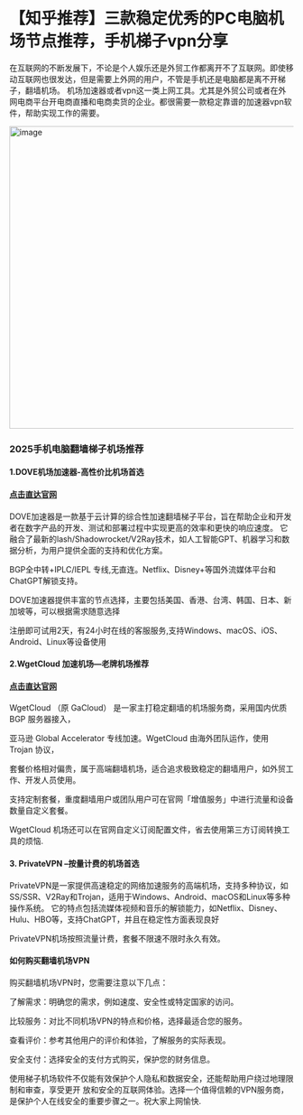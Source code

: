 # 【知乎推荐】三款稳定优秀的PC电脑机场节点推荐，手机梯子vpn分享

在互联网的不断发展下，不论是个人娱乐还是外贸工作都离开不了互联网。即使移动互联网也很发达，但是需要上外网的用户，不管是手机还是电脑都是离不开梯子，翻墙机场。 机场加速器或者vpn这一类上网工具。尤其是外贸公司或者在外网电商平台开电商直播和电商卖货的企业。都很需要一款稳定靠谱的加速器vpn软件，帮助实现工作的需要。

<img width="1024" height="536" alt="image" src="https://github.com/user-attachments/assets/50f83cb1-535f-47dd-9558-8372bc364e77" />

### 2025手机电脑翻墙梯子机场推荐

#### 1.DOVE机场加速器-高性价比机场首选
#### [点击直达官网](https://dove8.cc/a.php?alavBTtF8UB)

DOVE加速器是一款基于云计算的综合性加速翻墙梯子平台，旨在帮助企业和开发者在数字产品的开发、测试和部署过程中实现更高的效率和更快的响应速度。 它融合了最新的lash/Shadowrocket/V2Ray技术，如人工智能GPT、机器学习和数据分析，为用户提供全面的支持和优化方案。

BGP全中转+IPLC/IEPL 专线,无直连。Netflix、Disney+等国外流媒体平台和ChatGPT解锁支持。

DOVE加速器提供丰富的节点选择，主要包括美国、香港、台湾、韩国、日本、新加坡等，可以根据需求随意选择

注册即可试用2天，有24小时在线的客服服务,支持Windows、macOS、iOS、Android、Linux等设备使用

#### 2.WgetCloud 加速机场—老牌机场推荐
#### [点击直达官网](https://dove8.cc/a.php?alavBTtF8UB)

WgetCloud （原 GaCloud） 是一家主打稳定翻墙的机场服务商，采用国内优质 BGP 服务器接入，

亚马逊 Global Accelerator 专线加速。WgetCloud 由海外团队运作，使用 Trojan 协议，

套餐价格相对偏贵，属于高端翻墙机场，适合追求极致稳定的翻墙用户，如外贸工作、开发人员使用。

支持定制套餐，重度翻墙用户或团队用户可在官网「增值服务」中进行流量和设备数量自定义套餐。

WgetCloud 机场还可以在官网自定义订阅配置文件，省去使用第三方订阅转换工具的烦恼.

#### 3. PrivateVPN –按量计费的机场首选

 PrivateVPN是一家提供高速稳定的网络加速服务的高端机场，支持多种协议，如SS/SSR、V2Ray和Trojan，适用于Windows、Android、macOS和Linux等多种操作系统。 
 它的特点包括流媒体视频和音乐的解锁能力，如Netflix、Disney、Hulu、HBO等，支持ChatGPT，并且在稳定性方面表现良好

 PrivateVPN机场按照流量计费，套餐不限速不限时永久有效。

#### 如何购买翻墙机场VPN

购买翻墙机场VPN时，您需要注意以下几点：

了解需求：明确您的需求，例如速度、安全性或特定国家的访问。

比较服务：对比不同机场VPN的特点和价格，选择最适合您的服务。

查看评价：参考其他用户的评价和体验，了解服务的实际表现。

安全支付：选择安全的支付方式购买，保护您的财务信息。

使用梯子机场软件不仅能有效保护个人隐私和数据安全，还能帮助用户绕过地理限制和审查，享受更开 放和安全的互联网体验。选择一个值得信赖的VPN服务商，
是保护个人在线安全的重要步骤之一。祝大家上网愉快.
